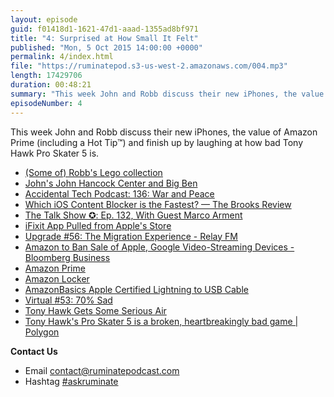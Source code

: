 ```yaml
---
layout: episode
guid: f01418d1-1621-47d1-aaad-1355ad8bf971
title: "4: Surprised at How Small It Felt"
published: "Mon, 5 Oct 2015 14:00:00 +0000"
permalink: 4/index.html
file: "https://ruminatepod.s3-us-west-2.amazonaws.com/004.mp3"
length: 17429706
duration: 00:48:21
summary: "This week John and Robb discuss their new iPhones, the value of Amazon Prime (including a Hot Tip™) and finish up by laughing at how bad Tony Hawk Pro Skater 5 is."
episodeNumber: 4
---
```


This week John and Robb discuss their new iPhones, the value of Amazon Prime (including a Hot Tip™) and finish up by laughing at how bad Tony Hawk Pro Skater 5 is.

*   [(Some of) Robb's Lego collection](https://twitter.com/rmlewisuk/status/650279934594809857)
*   [John's John Hancock Center and Big Ben](http://rbbl.ws/shr/15/hchKT0jMzY.jpg)
*   [Accidental Tech Podcast: 136: War and Peace](http://atp.fm/episodes/136)
*   [Which iOS Content Blocker is the Fastest? — The Brooks Review](https://brooksreview.net/2015/09/content-blocker-test/)
*   [The Talk Show ✪: Ep. 132, With Guest Marco Arment](https://daringfireball.net/thetalkshow/2015/10/03/ep-132)
*   [iFixit App Pulled from Apple's Store](http://ifixit.org/blog/7401/ifixit-app-pulled/)
*   [Upgrade #56: The Migration Experience - Relay FM](http://www.relay.fm/upgrade/56)
*   [Amazon to Ban Sale of Apple, Google Video-Streaming Devices - Bloomberg Business](http://www.bloomberg.com/news/articles/2015-10-01/amazon-will-ban-sale-of-apple-google-video-streaming-devices)
*   [Amazon Prime](http://www.amazon.com/prime?)
*   [Amazon Locker](http://www.wired.com/images_blogs/business/2012/08/080712-AMAZON-LOCKER-005edit.jpg)
*   [AmazonBasics Apple Certified Lightning to USB Cable](http://www.amazon.co.uk/AmazonBasics-Apple-Certified-Lightning-Cable/dp/B00B3OA7R8/ref=sr_1_2?ie=UTF8&qid=1443961009&sr=8-2&keywords=amazon+basics+lightning)
*   [Virtual #53: 70% Sad](https://www.relay.fm/virtual/53)
*   [Tony Hawk Gets Some Serious Air](http://kotaku.com/tony-hawk-gets-some-serious-air-1734109797)
*   [Tony Hawk's Pro Skater 5 is a broken, heartbreakingly bad game | Polygon](http://www.polygon.com/2015/9/29/9420105/tony-hawks-pro-skater-5-glitch-video-gameplay-overview)

**Contact Us**

*   Email contact@ruminatepodcast.com
*   Hashtag [#askruminate](https://twitter.com/search?q=askruminate)
